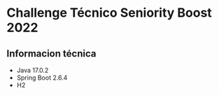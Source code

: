 # Challenge Técnico Seniority Boost 2022

## Informacion técnica
- Java 17.0.2
- Spring Boot 2.6.4
- H2